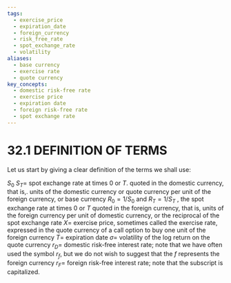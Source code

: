 ```yaml
---
tags:
  - exercise_price
  - expiration_date
  - foreign_currency
  - risk_free_rate
  - spot_exchange_rate
  - volatility
aliases:
  - base currency
  - exercise rate
  - quote currency
key_concepts:
  - domestic risk-free rate
  - exercise price
  - expiration date
  - foreign risk-free rate
  - spot exchange rate
---
```


# 32.1 DEFINITION OF TERMS

Let us start by giving a clear definition of the terms we shall use:

$S_{0}$ $S_{T}=$ spot exchange rate at times 0 or $T.$ quoted in the domestic currency, that is,. units of the domestic currency or quote currency per unit of the foreign currency, or base currency
$R_{0}=1/S_{0}$ and $R_{T}=1/S_{T}$ , the spot exchange rate at times 0 or $T$ quoted in the foreign currency, that is, units of the foreign currency per unit of domestic currency, or the reciprocal of the spot exchange rate
$X=$ exercise price, sometimes called the exercise rate, expressed in the quote currency of a call option to buy one unit of the foreign currency
$T=$ expiration date
$\sigma=$ volatility of the log return on the quote currency
$r_{D}=$ domestic risk-free interest rate; note that we have often used the symbol $r_{f},$ but we do not wish to suggest that the $f$ represents the foreign currency
$r_{F}=$ foreign risk-free interest rate; note that the subscript is capitalized.
